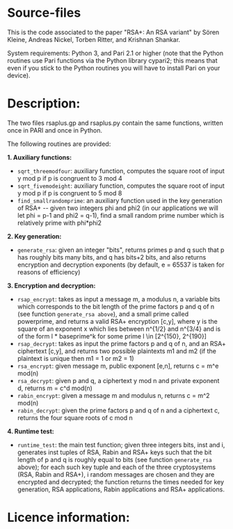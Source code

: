 # Source-files
This is the code associated to the paper "RSA+: An RSA variant" by Sören Kleine, Andreas Nickel, Torben Ritter, and Krishnan Shankar. 

System requirements: Python 3, and Pari 2.1 or higher (note that the Python routines use Pari functions via the Python library cypari2; this means that even if you stick to the Python routines you will have to install Pari on your device). 

# Description: 
The two files rsaplus.gp and rsaplus.py contain the same functions, written once in PARI and once in Python. 

The following routines are provided: 

**1. Auxiliary functions:**
- `sqrt_threemodfour`: auxiliary function, computes the square root of input y mod p if p is congruent to 3 mod 4
- `sqrt_fivemodeight`: auxiliary function, computes the square root of input y mod p if p is congruent to 5 mod 8
- `find_smallrandomprime`: an auxiliary function used in the key generation of RSA+ -- given two integers phi and phi2 (in our applications we will let phi = p-1 and phi2 = q-1), find a small random prime number which is relatively prime with phi*phi2

**2. Key generation:**
- `generate_rsa`: given an integer "bits", returns primes p and q such that p has roughly bits many bits, and q has bits+2 bits, and also returns encryption and decryption exponents (by default, e = 65537 is taken for reasons of efficiency)

**3. Encryption and decryption:**
- `rsap_encrypt`: takes as input a message m, a modulus n, a variable bits which corresponds to the bit length of the prime factors p and q of n (see function `generate_rsa above`), and a small prime called powerprime, and returns a valid RSA+ encryption [c,y], where y is the square of an exponent x which lies between n^{1/2} and n^{3/4} and is of the form l * baseprime^k for some prime l \in [2^{150}, 2^{190}]
- `rsap_decrypt`: takes as input the prime factors p and q of n, and an RSA+ ciphertext [c,y], and returns two possible plaintexts m1 and m2 (if the plaintext is unique then m1 = 1 or m2 = 1)
- `rsa_encrypt`: given message m, public exponent [e,n], returns c = m^e mod(n)
- `rsa_decrypt`: given p and q, a ciphertext y mod n and private exponent d, returns m = c^d mod(n)
- `rabin_encrypt`: given a message m and modulus n, returns c = m^2 mod(n)
- `rabin_decrypt`: given the prime factors p and q of n and a ciphertext c, returns the four square roots of c mod n

**4. Runtime test:** 
- `runtime_test`: the main test function; given three integers bits, inst and i, generates inst tuples of RSA, Rabin and RSA+ keys such that the bit length of p and q is roughly equal to bits (see function `generate_rsa` above); for each such key tuple and each of the three cryptosystems (RSA, Rabin and RSA+), i random messages are chosen and they are encrypted and decrypted; the function returns the times needed for key generation, RSA applications, Rabin applications and RSA+ applications. 

# Licence information: 

